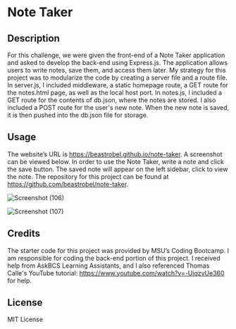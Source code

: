 # Note Taker

## Description

For this challenge, we were given the front-end of a Note Taker application and asked to develop the back-end using Express.js. The application allows users to write notes, save them, and access them later. My strategy for this project was to modularize the code by creating a server file and a route file. In server.js, I included middleware, a static homepage route, a GET route for the notes.html page, as well as the local host port. In notes.js, I included a GET route for the contents of db.json, where the notes are stored. I also included a POST route for the user's new note. When the new note is saved, it is then pushed into the db.json file for storage.

## Usage

The website’s URL is https://beastrobel.github.io/note-taker. A screenshot can be viewed below. In order to use the Note Taker, write a note and click the save button. The saved note will appear on the left sidebar, click to view the note. The repository for this project can be found at https://github.com/beastrobel/note-taker.

![Screenshot (106)](https://github.com/beastrobel/note-taker/assets/137853377/f411bcf0-62d8-467b-889a-d056a9533d64)

![Screenshot (107)](https://github.com/beastrobel/note-taker/assets/137853377/3c7f8996-da61-423f-8c41-8983454892da)

## Credits

The starter code for this project was provided by MSU’s Coding Bootcamp. I am responsible for coding the back-end portion of this project. I received help from AskBCS Learning Assistants, and I also referenced Thomas Calle's YouTube tutorial: https://www.youtube.com/watch?v=-UiqzvUe360 for help.
 
## License

MIT License
